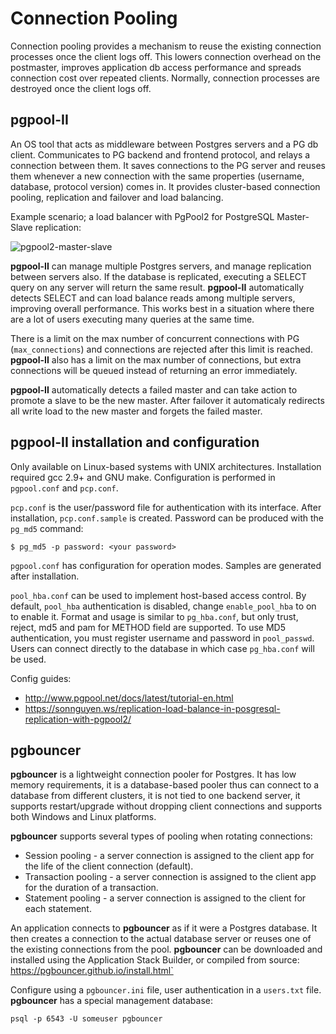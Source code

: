 # Connection Pooling

Connection pooling provides a mechanism to reuse the existing connection
processes once the client logs off. This lowers connection overhead on
the postmaster, improves application db access performance and spreads
connection cost over repeated clients. Normally, connection processes
are destroyed once the client logs off.

## pgpool-II

An OS tool that acts as middleware between Postgres servers and a PG db
client. Communicates to PG backend and frontend protocol, and relays a
connection between them. It saves connections to the PG server and
reuses them whenever a new connection with the same properties
(username, database, protocol version) comes in. It provides
cluster-based connection pooling, replication and failover and load
balancing.

Example scenario; a load balancer with PgPool2 for PostgreSQL
Master-Slave replication:

![pgpool2-master-slave](../media/images/pgpool-1.png)

**pgpool-II** can manage multiple Postgres servers, and manage replication between
servers also. If the database is replicated, executing a SELECT query on
any server will return the same result. **pgpool-II** automatically
detects SELECT and can load balance reads among multiple servers,
improving overall performance. This works best in a situation where
there are a lot of users executing many queries at the same time.

There is a limit on the max number of concurrent connections with PG
(``max_connections``) and connections are rejected after this limit is reached.
**pgpool-II** also has a limit on the max number of connections, but extra
connections will be queued instead of returning an error immediately.

**pgpool-II** automatically detects a failed master and can take action
to promote a slave to be the new master. After failover it automaticaly
redirects all write load to the new master and forgets the failed
master.

## **pgpool-II** installation and configuration

Only available on Linux-based systems with UNIX architectures.
Installation required gcc 2.9+ and GNU make. Configuration is
performed in ``pgpool.conf`` and ``pcp.conf``.

``pcp.conf`` is the user/password file for authentication with its
interface. After installation, ``pcp.conf.sample`` is created. Password
can be produced with the ``pg_md5`` command:

    $ pg_md5 -p password: <your password>

``pgpool.conf`` has configuration for operation modes. Samples are
generated after installation.

``pool_hba.conf`` can be used to implement host-based access control. By
default, ``pool_hba`` authentication is disabled, change
``enable_pool_hba`` to on to enable it. Format and usage is similar to
``pg_hba.conf``, but only trust, reject, md5 and pam for METHOD field
are supported. To use MD5 authentication, you must register username and
password in ``pool_passwd``. Users can connect directly to the database
in which case ``pg_hba.conf`` will be used.

Config guides:

* http://www.pgpool.net/docs/latest/tutorial-en.html
* https://sonnguyen.ws/replication-load-balance-in-posgresql-replication-with-pgpool2/


## pgbouncer

**pgbouncer** is a lightweight connection pooler for Postgres. It has
low memory requirements, it is a database-based pooler thus can connect
to a database from different clusters, it is not tied to one backend
server, it supports restart/upgrade without dropping client connections
and supports both Windows and Linux platforms.

**pgbouncer** supports several types of pooling when rotating
connections:

* Session pooling - a server connection is assigned to the client app for
  the life of the client connection (default).
* Transaction pooling - a server connection is assigned to the client
  app for the duration of a transaction.
* Statement pooling - a server connection is assigned to the client for
  each statement.

An application connects to **pgbouncer** as if it were a Postgres
database. It then creates a connection to the actual database server or
reuses one of the existing connections from the pool. **pgbouncer** can
be downloaded and installed using the Application Stack Builder, or
compiled from source: https://pgbouncer.github.io/install.html`

Configure using a ``pgbouncer.ini`` file, user authentication in a
``users.txt`` file. **pgbouncer** has a special management database:

```
psql -p 6543 -U someuser pgbouncer
```
